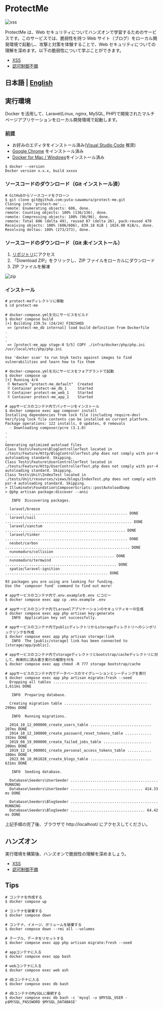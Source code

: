 # ProtectMe

![xss](./docs/img/blog.png)

ProtectMe は、Web セキュリティについてハンズオンで学習するためのサービスです。このサービスでは、脆弱性を持つ Web サイト（ブログ）をローカル開発環境で起動し、攻撃と対策を体験することで、Web セキュリティについての理解を深めます。以下の脆弱性について学ぶことができます。

-   [XSS](./docs/ja/XSS.md)
-   [認可制御不備](./docs/ja/INSUFFICIENT_AUTHORIZATION_CHECK.md)

## 日本語 | [English](./docs/en/README.md)

## 実行環境

Docker を活用して、Laravel(Linux, nginx, MySQL, PHP)で開発されたマルチページアプリケーションをローカル開発環境で起動します。

### 前提

-   お好みのエディタをインストール済み([Visual Studio Code](https://code.visualstudio.com/) 推奨)
-   [Google Chrome](https://www.google.com/intl/ja_jp/chrome/) をインストール済み
-   [Docker for Mac / Windows](https://www.docker.com/products/docker-desktop/)をインストール済み

```console
$ docker --version
Docker version x.x.x, build xxxxx
```

### ソースコードのダウンロード（Git インストール済）

```console
# GitHubからソースコードをクローン
$ git clone git@github.com:yuta-sawamura/protect-me.git
Cloning into 'protect-me'...
remote: Enumerating objects: 606, done.
remote: Counting objects: 100% (136/136), done.
remote: Compressing objects: 100% (96/96), done.
remote: Total 606 (delta 49), reused 87 (delta 26), pack-reused 470
Receiving objects: 100% (606/606), 839.18 KiB | 1024.00 KiB/s, done.
Resolving deltas: 100% (273/273), done.
```

### ソースコードのダウンロード（Git 未インストール）

1. [リポジトリ](https://github.com/yuta-sawamura/protect-me)にアクセス
2. 「Download ZIP」をクリックし、ZIP ファイルをローカルにダウンロード
3. ZIP ファイルを解凍

![zip](./docs/img/zip.png)

### インストール

```console
# protect-meディレクトリに移動
$ cd protect-me

# docker-compose.ymlを元にサービスをビルド
$ docker compose build
[+] Building 239.5s (24/24) FINISHED
 => [protect-me_db internal] load build definition from Dockerfile
.
.
.
 => [protect-me_app stage-0 5/5] COPY ./infra/docker/php/php.ini /usr/local/etc/php/php.ini

Use 'docker scan' to run Snyk tests against images to find vulnerabilities and learn how to fix them

# docker-compose.ymlを元にサービスをフォアグランドで起動
$ docker compose up
[+] Running 4/4
 ⠿ Network "protect-me_default"  Created
 ⠿ Container protect-me_db_1     Started
 ⠿ Container protect-me_web_1    Started
 ⠿ Container protect-me_app_1    Started

# appサービスのコンテナ内でパッケージをインストール
$ docker compose exec app composer install
Installing dependencies from lock file (including require-dev)
Verifying lock file contents can be installed on current platform.
Package operations: 122 installs, 0 updates, 0 removals
  - Downloading composer/pcre (3.1.0)
.
.
.
Generating optimized autoload files
Class Tests\Feature\BlogControllerTest located in ./tests/Feature/Http/BlogControllerTest.php does not comply with psr-4 autoloading standard. Skipping.
Class Tests\Feature\UserControllerTest located in ./tests/Feature/Http/UserControllerTest.php does not comply with psr-4 autoloading standard. Skipping.
Class Tests\Unit\IndexTest located in ./tests/Unit/resources/views/blogs/IndexTest.php does not comply with psr-4 autoloading standard. Skipping.
> Illuminate\Foundation\ComposerScripts::postAutoloadDump
> @php artisan package:discover --ansi

   INFO  Discovering packages.

  laravel/breeze ........................................................ DONE
  laravel/sail .......................................................... DONE
  laravel/sanctum ....................................................... DONE
  laravel/tinker ........................................................ DONE
  nesbot/carbon ......................................................... DONE
  nunomaduro/collision .................................................. DONE
  nunomaduro/termwind ................................................... DONE
  spatie/laravel-ignition ............................................... DONE

93 packages you are using are looking for funding.
Use the `composer fund` command to find out more!

# appサービスのコンテナ内で.env.exampleを.env にコピー
$ docker compose exec app cp .env.example .env

# appサービスのコンテナ内でLaravelアプリケーションのセキュリティキーの生成
$ docker compose exec app php artisan key:generate
   INFO  Application key set successfully.

# appサービスのコンテナ内でpublicディレクトリからstorageディレクトリへのシンボリックリンクを作成
$ docker compose exec app php artisan storage:link
   INFO  The [public/storage] link has been connected to [storage/app/public].

# appサービスのコンテナ内でstorageディレクトリとbootstrap/cacheディレクトリに対して、再帰的に読み書き実行の権限を付与
$ docker compose exec app chmod -R 777 storage bootstrap/cache

# appサービスのコンテナ内でデータベースのマイグレーションとシーディングを実行
$ docker compose exec app php artisan migrate:fresh --seed
  Dropping all tables ........................................... 1,611ms DONE

   INFO  Preparing database.

  Creating migration table ........................................ 299ms DONE

   INFO  Running migrations.

  2014_10_12_000000_create_users_table ............................ 207ms DONE
  2014_10_12_100000_create_password_reset_tokens_table ............ 192ms DONE
  2019_08_19_000000_create_failed_jobs_table ...................... 200ms DONE
  2019_12_14_000001_create_personal_access_tokens_table ........... 180ms DONE
  2023_06_18_061828_create_blogs_table ............................ 631ms DONE

   INFO  Seeding database.

  Database\Seeders\UserSeeder ........................................ RUNNING
  Database\Seeders\UserSeeder ................................. 414.33 ms DONE

  Database\Seeders\BlogSeeder ........................................ RUNNING
  Database\Seeders\BlogSeeder .................................. 64.42 ms DONE
```

上記手順の完了後、ブラウザで http://localhost/ にアクセスしてください。

## ハンズオン

実行環境を構築後、ハンズオンで脆弱性の理解を深めましょう。

-   [XSS](./docs/ja/XSS.md)
-   [認可制御不備](./docs/ja/INSUFFICIENT_AUTHORIZATION_CHECK.md)

## Tips

```console
# コンテナを作成する
$ docker compose up

# コンテナを破棄する
$ docker compose down

# コンテナ、イメージ、ボリュームを破棄する
$ docker compose down --rmi all --volumes

# テーブル、データをリセットする
$ docker compose exec app php artisan migrate:fresh --seed

# appコンテナに入る
$ docker compose exec app bash

# webコンテナに入る
$ docker compose exec web ash

# dbコンテナに入る
$ docker compose exec db bash

# dbコンテナのMySQLに接続する
$ docker compose exec db bash -c 'mysql -u $MYSQL_USER -p$MYSQL_PASSWORD $MYSQL_DATABASE'
```
